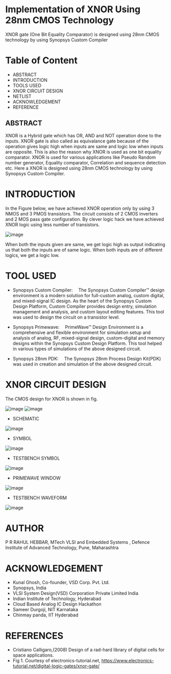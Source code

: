 # Implementation of XNOR Using 28nm CMOS Technology
XNOR gate (One Bit Equality Comparator) is designed using 28nm CMOS technology by using Synopsys Custom Compiler


# Table of Content 
- ABSTRACT 
- INTRODUCTION
- TOOLS USED
- XNOR CIRCUIT DESIGN
- NETLIST
- ACKNOWLEDGEMENT 
- REFERENCE 


## ABSTRACT

XNOR is a Hybrid gate which has OR, AND and NOT operation done to the inputs. XNOR gate is also called as equivalance gate because of the operation gives logic high when inputs are same and logic low when inputs are opposite. This is also the reason why XNOR is used as one bit equality comparator. XNOR is used for various applications like Pseudo Random number generator, Equality comparator, Correlation and sequence detection etc. Here a XNOR is designed using 28nm CMOS technology by using Synopsys Custom Compiler.

# INTRODUCTION

In the Figure below, we have achieved XNOR operation only by using 3 NMOS and 3 PMOS transistors. The circuit consists of 2 CMOS inverters and 2 MOS pass gate configuration. By clever logic hack we have achieved XNOR logic using less number of transistors.

![image]()

When both the inputs given are same, we get logic high as output indicating us that both the inputs are of same logic. When both inputs are of different logics, we get a logic low.

# TOOL USED

- Synopsys Custom Compiler:  The Synopsys Custom Compiler™ design environment is a modern solution for full-custom analog, custom digital, and mixed-signal IC design. As the heart of the Synopsys Custom Design Platform, Custom Compiler provides design entry, simulation management and analysis, and custom layout editing features. This tool was used to design the circuit on a transistor level.

- Synopsys Primewave:  PrimeWave™ Design Environment is a comprehensive and flexible environment for simulation setup and analysis of analog, RF, mixed-signal design, custom-digital and memory designs within the Synopsys Custom Design Platform. This tool helped in various types of simulations of the above designed circuit.

- Synopsys 28nm PDK:  The Synopsys 28nm Process Design Kit(PDK) was used in creation and simulation of the above designed circuit.

# XNOR CIRCUIT DESIGN

The CMOS design for XNOR is shown in fig. 

![image]()
![image]()

- SCHEMATIC

![image]()

                                                                                                                                                                                                                                                                                                                                                                            
- SYMBOL

![image]()                                                                                                                                                                                                                                                                                                                                                                               

- TESTBENCH SYMBOL

![image]()                                                                                                                                                                                                                                                                                                                                                                                                                                                                                
- PRIMEWAVE WINDOW

![image]()                                                                                                                                                                                                                                                                                                                                                                                                                                                        
- TESTBENCH WAVEFORM

![image]()                                            


# AUTHOR
P R RAHUL HEBBAR, MTech VLSI and Embedded Systems , Defence Institute of Advanced Technology, Pune, Maharashtra

# ACKNOWLEDGEMENT 

- Kunal Ghosh, Co-founder, VSD Corp. Pvt. Ltd.
- Synopsys, India
- VLSI System Design(VSD) Corporation Private Limited India
- Indian Institute of Technology, Hyderabad 
- Cloud Based Analog IC Design Hackathon
- Sameer Durgoji, NIT Karnataka
- Chinmay panda, IIT Hyderabad

# REFERENCES

- Cristiano Calligaro,(2008) Design of a rad-hard library of digital cells
for space applications.
- Fig 1. Courtesy of electronics-tutorial.net, https://www.electronics-tutorial.net/digital-logic-gates/xnor-gate/

